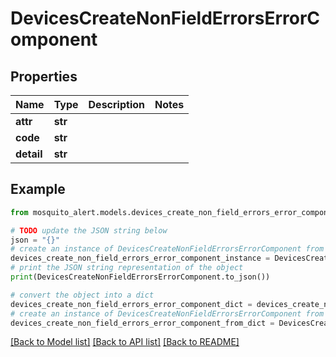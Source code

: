 # DevicesCreateNonFieldErrorsErrorComponent


## Properties

Name | Type | Description | Notes
------------ | ------------- | ------------- | -------------
**attr** | **str** |  | 
**code** | **str** |  | 
**detail** | **str** |  | 

## Example

```python
from mosquito_alert.models.devices_create_non_field_errors_error_component import DevicesCreateNonFieldErrorsErrorComponent

# TODO update the JSON string below
json = "{}"
# create an instance of DevicesCreateNonFieldErrorsErrorComponent from a JSON string
devices_create_non_field_errors_error_component_instance = DevicesCreateNonFieldErrorsErrorComponent.from_json(json)
# print the JSON string representation of the object
print(DevicesCreateNonFieldErrorsErrorComponent.to_json())

# convert the object into a dict
devices_create_non_field_errors_error_component_dict = devices_create_non_field_errors_error_component_instance.to_dict()
# create an instance of DevicesCreateNonFieldErrorsErrorComponent from a dict
devices_create_non_field_errors_error_component_from_dict = DevicesCreateNonFieldErrorsErrorComponent.from_dict(devices_create_non_field_errors_error_component_dict)
```
[[Back to Model list]](../README.md#documentation-for-models) [[Back to API list]](../README.md#documentation-for-api-endpoints) [[Back to README]](../README.md)


